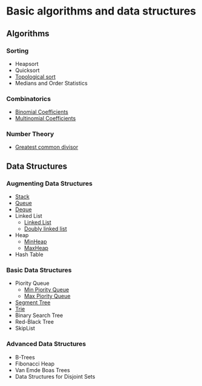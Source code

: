 # Basic algorithms and data structures


## Algorithms

### Sorting
  * Heapsort
  * Quicksort
  * [Topological sort](https://github.com/aapodolskiy/algorithms/tree/master/Algorithms/topologicalSort.go)
  * Medians and Order Statistics

### Combinatorics
  * [Binomial Coefficients](https://github.com/aapodolskiy/algorithms/tree/master/Algorithms/binomialCoefficients.go)
  * [Multinomial Coefficients](https://github.com/aapodolskiy/algorithms/tree/master/Algorithms/polinomialCoefficients.go)

### Number Theory
  * [Greatest common divisor](https://github.com/aapodolskiy/algorithms/tree/master/Algorithms/gcd.go)


## Data Structures

### Augmenting Data Structures
* [Stack](https://github.com/aapodolskiy/algorithms/tree/master/DataStructures/Stack/MyStack.go)
* [Queue](https://github.com/aapodolskiy/algorithms/tree/master/DataStructures/Queue/MyStack.go)
* [Deque](https://github.com/aapodolskiy/algorithms/tree/master/DataStructures/Deque/Deque.go)
* Linked List
  - [Linked List](https://github.com/aapodolskiy/algorithms/tree/master/DataStructures/LinkedList/MyLinkedList.go)
  - [Doubly linked list](https://github.com/aapodolskiy/algorithms/tree/master/DataStructures/LinkedList/MyDoublyLinkedList.go)
* Heap
  - [MinHeap](https://github.com/aapodolskiy/algorithms/tree/master/DataStructures/Heap/MyMinHeap.go)
  - [MaxHeap](https://github.com/aapodolskiy/algorithms/tree/master/DataStructures/Heap/MyMaxHeap.go)
* Hash Table

### Basic Data Structures
* Piority Queue
  - [Min Piority Queue](https://github.com/aapodolskiy/algorithms/tree/master/DataStructures/PriorityQueue/MyMinPriorityQueue.go)
  - [Max Piority Queue](https://github.com/aapodolskiy/algorithms/tree/master/DataStructures/PriorityQueue/MyMaxPriorityQueue.go)
* [Segment Tree](https://github.com/aapodolskiy/algorithms/tree/master/DataStructures/SegmentTree)
* [Trie](https://github.com/aapodolskiy/algorithms/tree/master/DataStructures/Trie/Trie.go)
* Binary Search Tree
* Red-Black Tree
* SkipList

### Advanced Data Structures
* B-Trees
* Fibonacci Heap
* Van Emde Boas Trees
* Data Structures for Disjoint Sets

